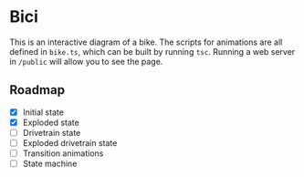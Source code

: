 # Bici

This is an interactive diagram of a bike. The scripts for animations are all defined in `bike.ts`, which can be built by running `tsc`. Running a web server in `/public` will allow you to see the page.

## Roadmap
* [x] Initial state
* [x] Exploded state
* [ ] Drivetrain state
* [ ] Exploded drivetrain state
* [ ] Transition animations
* [ ] State machine
